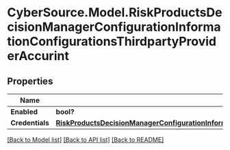 # CyberSource.Model.RiskProductsDecisionManagerConfigurationInformationConfigurationsThirdpartyProviderAccurint
## Properties

Name | Type | Description | Notes
------------ | ------------- | ------------- | -------------
**Enabled** | **bool?** |  | [optional] 
**Credentials** | [**RiskProductsDecisionManagerConfigurationInformationConfigurationsThirdpartyProviderAccurintCredentials**](RiskProductsDecisionManagerConfigurationInformationConfigurationsThirdpartyProviderAccurintCredentials.md) |  | [optional] 

[[Back to Model list]](../README.md#documentation-for-models) [[Back to API list]](../README.md#documentation-for-api-endpoints) [[Back to README]](../README.md)

